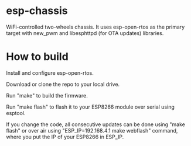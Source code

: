 # esp-chassis
WiFi-controlled two-wheels chassis.
It uses esp-open-rtos as the primary target with new_pwm and libesphttpd (for OTA updates) libraries.

# How to build
Install and configure esp-open-rtos.

Download or clone the repo to your local drive.

Run "make" to build the firmware.

Run "make flash" to flash it to your ESP8266 module over serial using esptool.

If you change the code, all consecutive updates can be done using "make flash" or over air using "ESP_IP=192.168.4.1 make webflash" command, where you put the  IP of your ESP8266 in ESP_IP.

